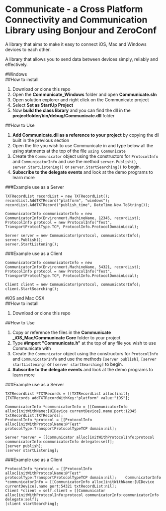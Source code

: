 # Communicate - a Cross Platform Connectivity and Communication Library using Bonjour and ZeroConf
A library that aims to make it easy to connect iOS, Mac and Windows devices to each other.

A library that allows you to send data between devices simply, reliably and effectively.

#Windows  
##How to install
1. Download or clone this repo
2. Open the **Communicate_Windows** folder and open **Communicate.sln**
3. Open solution explorer and right click on the Communicate project
4. Select **Set as StartUp Project**
5. Now **build the class library** and you can find the dll in the **projectfolder/bin/debug/Communicate.dll** folder

##How to Use
1. **Add Communicate.dll as a reference to your project** by copying the dll built in the previous section
2. Open the file you wish to use Communicate in and type  below all the using statments at the top of the file `using Communicate`
3. Create the `Communicator` object using the constructors for `ProtocolInfo` and `CommunicatorInfo` and use the method `server.Publish()`, `server.StartListening()` or `server.StartSearching()` to begin.
4. **Subscribe to the delegate events** and look at the demo programs to learn more

###Example use as a Server
```
TXTRecordList recordList = new TXTRecordList();
recordList.AddTXTRecord("platform", "windows");
recordList.AddTXTRecord("publish_time", DateTime.Now.ToString());

CommunicatorInfo communicatorInfo = new CommunicatorInfo(Environment.MachineName, 12345, recordList);
ProtocolInfo protocol = new ProtocolInfo("Test", TransportProtcolType.TCP, ProtocolInfo.ProtocolDomainLocal);

Server server = new Communicator(protocol, communicatorInfo);
server.Publish();
server.StartListening();
```

###Example use as a Client
```
CommunicatorInfo communicatorInfo = new CommunicatorInfo(Environment.MachineName, 54321, recordList);
ProtocolInfo protocol = new ProtocolInfo("Test", TransportProtcolType.TCP, ProtocolInfo.ProtocolDomainLocal);

Client client = new Communicator(protocol, communicatorInfo);
client.StartSearching();
```

#iOS and Mac OSX  
##How to install
1. Download or clone this repo

##How to Use
1. Copy or reference the files in the **Communicate _iOS_Mac/Communicate Core** folder to your project
2. Type **#import "Communicate.h"** at the top of any file you wish to use Communicate with
3. Create the `Communicator` object using the constructors for `ProtocolInfo` and `CommunicatorInfo` and use the methods `[server publish]`, `[server startListening]` or `[server startSearching]` to begin.
4. **Subscribe to the delegate events** and look at the demo programs to learn more

###Example use as a Server
```
TXTRecordList *TXTRecords = [[TXTRecordList alloc]init];
[TXTRecords addTXTRecordWithKey:"platform" value:"iOS"];

CommunicatorInfo *communicatorInfo = [[CommunicatorInfo alloc]initWithName:[UIDevice currentDevice].name port:12345 txtRecordList:TXTRecords];
ProtocolInfo *protocol = [[ProtocolInfo alloc]initWithProtocolName:@"Test" protocolType:TransportProtocolTypeTCP domain:nil];
    
Server *server = [[Communicator alloc]initWithProtocolInfo:protocol communicatorInfo:communicatorInfo delegate:self];
[server publish];
[server startListening];
```

###Example use as a Client
```
ProtocolInfo *protocol = [[ProtocolInfo alloc]initWithProtocolName:@"Test" protocolType:TransportProtocolTypeTCP domain:nil];    CommunicatorInfo *communicatorInfo = [[CommunicatorInfo alloc]initWithName:[UIDevice currentDevice].name port:54321 txtRecordList:nil];
Client *client = self.client = [[Communicator alloc]initWithProtocolInfo:protocol communicatorInfo:communicatorInfo delegate:self];
[client startSearching];
```

[logo]: https://github.com/hughbe/Cross-Platform-Bonjour-Connectivity-and-Communication-Library/blob/master/ConnComm_Windows/Screenshot.png" "Evidence"
